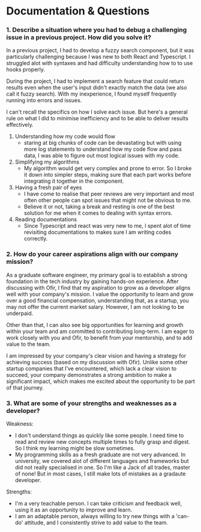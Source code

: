 # Documentation & Questions

### 1. Describe a situation where you had to debug a challenging issue in a previous project. How did you solve it?
In a previous project, I had to develop a fuzzy search component, but it was particularly challenging because I was new to both React and Typescript. I struggled alot with syntaxes and had difficulty understanding how to to use hooks properly. 

During the project, I had to implement a search feature that could return results even when the user's input didn't exactly match the data (we also call it fuzzy search). With my inexperience, I found myself frequently running into errors and issues. 

I can't recall the specifics on how I solve each issue. But here's a general rule on what I did to minimise inefficiency and to be able to deliver results effectively.
1. Understanding how my code would flow
    - staring at big chunks of code can be devastating but with using more log statements to understand how my code flow and pass data, I was able to figure out most logical issues with my code.
2. Simplifying my algorithms
    - My algorithm would get very complex and prone to error. So I broke it down into simpler steps, making sure that each part works before integrating it together in the component.
3. Having a fresh pair of eyes
    - I have come to realise that peer reviews are very important and most often other people can spot issues that might not be obvious to me.
    - Believe it or not, taking a break and resting is one of the best solution for me when it comes to dealing with syntax errors.
4. Reading documentations
    -  Since Typescript and react was very new to me, I spent alot of time revisiting documentations to makes sure I am writing codes correctly.

### 2. How do your career aspirations align with our company mission?
As a graduate software engineer, my primary goal is to establish a strong foundation in the tech industry by gaining hands-on experience. After discussing with Ofir, I find that my aspiration to grow as a developer aligns well with your company's mission. I value the opportunity to learn and grow over a good financial compensation, understanding that, as a startup, you may not offer the current market salary. However, I am not looking to be underpaid.

Other than that, I can also see big opportunities for learning and growth within your team and am committed to contributing long-term. I am eager to work closely with you and Ofir, to benefit from your mentorship, and to add value to the team.

I am impressed by your company's clear vision and having a strategy for achieving success (based on my discussion with Ofir). Unlike some other startup companies that I’ve encountered, which lack a clear vision to succeed, your company demonstrates a strong ambition to make a significant impact, which makes me excited about the opportunity to be part of that journey.


### 3. What are some of your strengths and weaknesses as a developer?
Weakness:
- I don't understand things as quickly like some people. I need time to read and review new concepts multiple times to fully grasp and digest. So I think my learning might be slow sometimes.
- My programming skills as a fresh graduate are not very advanced. In university, we covered alot of different languages and frameworks but did not really specialised in one. So I'm like a Jack of all trades, master of none! But in most cases, I still make lots of mistakes as a gradaute developer.

Strengths:
- I'm a very teachable person. I can take criticism and feedback well, using it as an opportunity to improve and learn.
- I am an adaptable person, always willing to try new things with a 'can-do' attitude, and I consistently strive to add value to the team.
